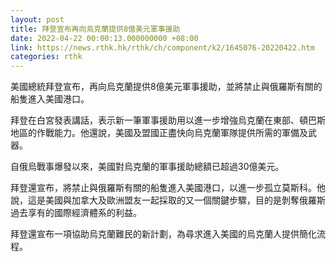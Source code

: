 ```yaml
---
layout: post
title: 拜登宣布再向烏克蘭提供8億美元軍事援助
date: 2022-04-22 00:00:13.000000000 +08:00
link: https://news.rthk.hk/rthk/ch/component/k2/1645076-20220422.htm
categories: rthk
---
```


美國總統拜登宣布，再向烏克蘭提供8億美元軍事援助，並將禁止與俄羅斯有關的船隻進入美國港口。

拜登在白宮發表講話，表示新一筆軍事援助用以進一步增強烏克蘭在東部、頓巴斯地區的作戰能力。他還說，美國及盟國正盡快向烏克蘭軍隊提供所需的軍備及武器。

自俄烏戰事爆發以來，美國對烏克蘭的軍事援助總額已超過30億美元。

拜登還宣布，將禁止與俄羅斯有關的船隻進入美國港口，以進一步孤立莫斯科。他說，這是美國與加拿大及歐洲盟友一起採取的又一個關鍵步驟，目的是剝奪俄羅斯過去享有的國際經濟體系的利益。

拜登還宣布一項協助烏克蘭難民的新計劃，為尋求進入美國的烏克蘭人提供簡化流程。

　　

